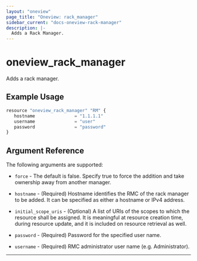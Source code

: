 ```yaml
---
layout: "oneview"
page_title: "Oneview: rack_manager"
sidebar_current: "docs-oneview-rack-manager"
description: |-
  Adds a Rack Manager.
---
```


# oneview\_rack\_manager

Adds a rack manager.

## Example Usage

```js
resource "oneview_rack_manager" "RM" {
   hostname               = "1.1.1.1"
   username               = "user"
   password               = "password"
}
```

## Argument Reference

The following arguments are supported: 
* `force` - The default is false. Specify true to force the addition and take ownership away from another manager.
* `hostname` - (Required) Hostname identifies the RMC of the rack manager to be added. It can be specified as either a hostname or IPv4 address.

* `initial_scope_uris` - (Optional) A list of URIs of the scopes to which the resource shall be assigned.
It is meaningful at resource creation time, during resource update, and it is included on resource retrieval as well.
* `password` - (Required) Password for the specified user name.
* `username` - (Required) RMC administrator user name (e.g. Administrator).


- - -


